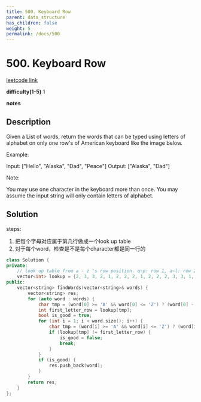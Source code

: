 ```yaml
---
title: 500. Keyboard Row
parent: data_structure
has_children: false
weight: 5
permalink: /docs/500    
---
```

# 500. Keyboard Row
[leetcode link](https://leetcode.com/problems/keyboard-row/)

**difficulty(1-5)** 
1

**notes**   


## Description
Given a List of words, return the words that can be typed using letters of alphabet on only one row's of American keyboard like the image below.
 
Example:

Input: ["Hello", "Alaska", "Dad", "Peace"]
Output: ["Alaska", "Dad"]
 

Note:

You may use one character in the keyboard more than once.
You may assume the input string will only contain letters of alphabet.

## Solution
steps:
1. 把每个字母对应属于第几行做成一个look up table
2. 对于每个word，检查是不是每个character都是同一行的


```c++
class Solution {
private:
    // look up table from a - z 's row position. q~p: row 1, a~l: row 2, z~m: row 3
    vector<int> lookup = {2, 3, 3, 2, 1, 2, 2, 2, 1, 2, 2, 2, 3, 3, 1, 1, 1, 1, 2, 1, 1, 3, 1, 3, 1, 3};
public:
    vector<string> findWords(vector<string>& words) {
        vector<string> res;
        for (auto word : words) {
            char tmp = (word[0] >= 'A' && word[0] <= 'Z') ? (word[0] - 'A') : (word[0] - 'a');
            int first_letter_row = lookup[tmp];
            bool is_good = true;
            for (int i = 1; i < word.size(); i++) {
                char tmp = (word[i] >= 'A' && word[i] <= 'Z') ? (word[i] - 'A') : (word[i] - 'a');
                if (lookup[tmp] != first_letter_row) {
                    is_good = false; 
                    break;
                }
            }
            if (is_good) {
                res.push_back(word);
            }
        }
        return res;
    }
};
```
